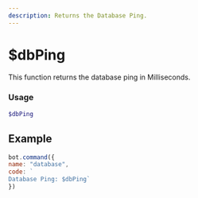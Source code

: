 ```yaml
---
description: Returns the Database Ping.
---
```


# $dbPing

This function returns the database ping in Milliseconds. 
### Usage
```php
$dbPing
```
## Example

```javascript
bot.command({
name: "database", 
code: `
Database Ping: $dbPing`
})
```

